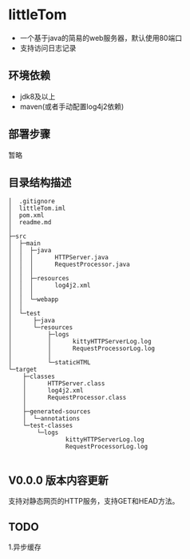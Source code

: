 littleTom
===================================================

- 一个基于java的简易的web服务器，默认使用80端口
- 支持访问日志记录

## 环境依赖

- jdk8及以上
- maven(或者手动配置log4j2依赖)

## 部署步骤

暂略

## 目录结构描述
```
│  .gitignore
│  littleTom.iml
│  pom.xml
│  readme.md
│    
├─src
│  ├─main
│  │  ├─java
│  │  │      HTTPServer.java
│  │  │      RequestProcessor.java
│  │  │      
│  │  ├─resources
│  │  │      log4j2.xml
│  │  │      
│  │  └─webapp
│  │              
│  └─test
│      ├─java
│      └─resources
│          ├─logs
│          │      kittyHTTPServerLog.log
│          │      RequestProcessorLog.log
│          │      
│          └─staticHTML
└─target
    ├─classes
    │      HTTPServer.class
    │      log4j2.xml
    │      RequestProcessor.class
    │      
    ├─generated-sources
    │  └─annotations
    └─test-classes
        └─logs
                kittyHTTPServerLog.log
                RequestProcessorLog.log
                

```
## V0.0.0 版本内容更新

支持对静态网页的HTTP服务，支持GET和HEAD方法。

## TODO

1.异步缓存